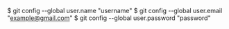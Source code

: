 $ git config --global user.name "username"
$ git config --global user.email "example@gmail.com"
$ git config --global user.password "password"
